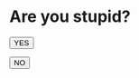# Are you stupid?
<script src="https://code.jquery.com/jquery-3.3.1.min.js"></script>
<script type="text/javascript">
    function moveit() {
        const width  = window.innerWidth || document.documentElement.clientWidth ||
        document.body.clientWidth;
        const height = window.innerHeight|| document.documentElement.clientHeight||
        document.body.clientHeight;
        var d = document.getElementById('yes');
        d.style.position = 'absolute';
        d.style.left = (Math.random()*width)+'px';
        d.style.top = (Math.random()*height)+'px';
        return false;
    }
</script>
<button id="yes" onmouseover="moveit()" ontouchstart="moveit()">
YES
</button>

<button id="no">NO</button>
